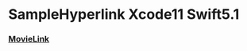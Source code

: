 # SampleHyperlink Xcode11 Swift5.1

### [MovieLink](https://twitter.com/i/status/1140385533375340544)
